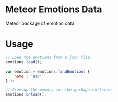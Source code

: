 Meteor Emotions Data
====================

Meteor package of emotion data.

# Usage

```js
// Load the emotions from a json file
emotions.load();

var emotion = emotions.findEmotion( {
    name : 'Bad'
} );

// Free up the memory for the garbage collector
emotions.unload();
```


